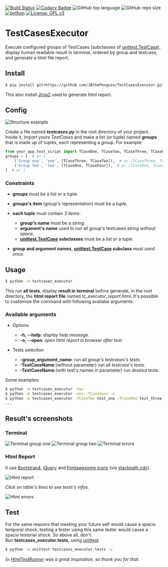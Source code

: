 [![Build Status](https://travis-ci.com/JBthePenguin/TestCasesExecutor.svg?branch=master)](https://travis-ci.com/JBthePenguin/TestCasesExecutor) [![Codacy Badge](https://api.codacy.com/project/badge/Grade/3a8b61108c5c4b6188ffa3396433ced9)](https://www.codacy.com/manual/JBthePenguin/TestCasesExecutor?utm_source=github.com&amp;utm_medium=referral&amp;utm_content=JBthePenguin/TestCasesExecutor&amp;utm_campaign=Badge_Grade) ![GitHub top language](https://img.shields.io/github/languages/top/JBthePenguin/TestCasesExecutor) ![GitHub repo size](https://img.shields.io/github/repo-size/JBthePenguin/TestCasesExecutor) [![python](https://img.shields.io/badge/python-3.8-yellow.svg)](https://www.python.org/downloads/) [![License: GPL v3](https://img.shields.io/badge/License-GPLv3-black.svg)](https://www.gnu.org/licenses/gpl-3.0)
# TestCasesExecutor
Execute configured groups of TestCases (subclasses of [unittest.TestCase](https://docs.python.org/3.8/library/unittest.html#unittest.TestCase)), display human readable result in terminal, ordered by group and testcase, and generate a html file report.

## Install
```sh
$ pip install git+https://github.com/JBthePenguin/TestCasesExecutor.git
```
This also install [Jinja2](https://palletsprojects.com/p/jinja/) used to generate html report.

## Config
![Structure example](https://raw.githubusercontent.com/JBthePenguin/TestCasesExecutor/master/screenshots/structure.png)

Create a file named ***testcases.py*** in the root directory of your project.  
Inside it, import yours *TestCases* and make a list (or tuple) named **groups** that is made up of tuples, each representing a *group*. For example:
``` python
from your_app.test_script import TCaseOne, TCaseTwo, TCaseThree, TCaseFour
groups = [  # or (
    ('Group one', 'one', [TCaseThree, TCaseTwo]),  # or (TCaseThree, TCaseTwo)),
    ('Group two', 'two', [TCaseOne, TCaseFour]),  # or (TCaseOne, TCaseFour)),
]  # or )
```

### Constraints
*   **groups** must be a *list* or a *tuple*.

*   **groups's item** (group's representation) must be a *tuple*.

*   **each tuple** must contain *3 items*:
    *   **group's name** must be a *string*.
    *   **argument's name** used to run all group's testcases *string without space*.
    *   **[unittest.TestCase](https://docs.python.org/3.8/library/unittest.html#unittest.TestCase) subclasses** must be a *list* or a *tuple*.

*   **group and argument names**, **[unittest.TestCase](https://docs.python.org/3.8/library/unittest.html#unittest.TestCase) subclass** must *used once*.

## Usage
```sh
$ python -m testcases_executor
```
This run **all tests**, display **result in terminal** before generate, in the root directory, the **html report file** named *tc_executor_report.html*. It's possible to customize the command with following availabe arguments.
### Available arguments
*   Options
    *   **-h, --help**: *display help message.*
    *   **-o, --open**: *open html report in browser after test.*

*   Tests selection
    *   **-group_argument_name**: run all *group's testcases's tests*.
    *   **-TestCaseName**:(without parameter) run all *testcase's tests*.
    *   **-TestCaseName**:(with test's names in parameter) run *desired tests*.

Some examples:
```sh
$ python -m testcases_executor -two
$ python -m testcases_executor -one -TCaseFour -o
$ python -m testcases_executor -TCaseTwo test_one -TCaseOne test_three
...
```

## Result's screenshots
### Terminal
![Terminal group one](https://raw.githubusercontent.com/JBthePenguin/TestCasesExecutor/master/screenshots/terminal_one.png)
![Terminal group two](https://raw.githubusercontent.com/JBthePenguin/TestCasesExecutor/master/screenshots/terminal_two.png)
![Terminal errors](https://raw.githubusercontent.com/JBthePenguin/TestCasesExecutor/master/screenshots/terminal_three.png)
### Html Report
It use [Bootstrap4](https://getbootstrap.com/), [jQuery](https://jquery.com/) and [Fontawesome icons](https://fontawesome.com/v4.7.0/icons/) (via [stackpath cdn](https://www.stackpath.com/open-source/)).

![Html report](https://raw.githubusercontent.com/JBthePenguin/TestCasesExecutor/master/screenshots/html_report.png)

*Click on table's lines to see tests's infos.*

![Html errors](https://raw.githubusercontent.com/JBthePenguin/TestCasesExecutor/master/screenshots/html_errors.png)

## Test
For the same reasons that meeting your future self would cause a spacio temporal shock, testing a tester using this same tester would cause a spacio testorial shock. So above all, don't.  
Run **testcases_executor.tests**, using [unittest](https://docs.python.org/3.8/library/unittest.html#module-unittest):
```sh
$ python -m unittest testcases_executor.tests -v
```
:+1: *[HtmlTestRunner](https://github.com/oldani/HtmlTestRunner) was a great inspiration, so thank you for that.*

